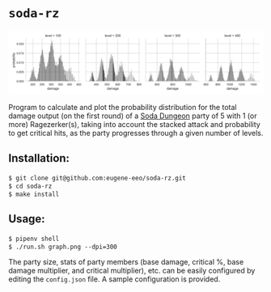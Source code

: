 # `soda-rz`

<img src='graph.png'/>

Program to calculate and plot the probability distribution for
the total damage output (on the first round) of a [Soda Dungeon](http://sodadungeon.com)
party of 5 with 1 (or more) Ragezerker(s), taking into account the
stacked attack and probability to get critical hits, as the party
progresses through a given number of levels.

## Installation:

```
$ git clone git@github.com:eugene-eeo/soda-rz.git
$ cd soda-rz
$ make install
```

## Usage:

```
$ pipenv shell
$ ./run.sh graph.png --dpi=300
```

The party size, stats of party members (base damage, critical %,
base damage multiplier, and critical multiplier), etc. can be easily
configured by editing the `config.json` file. A sample configuration
is provided.
